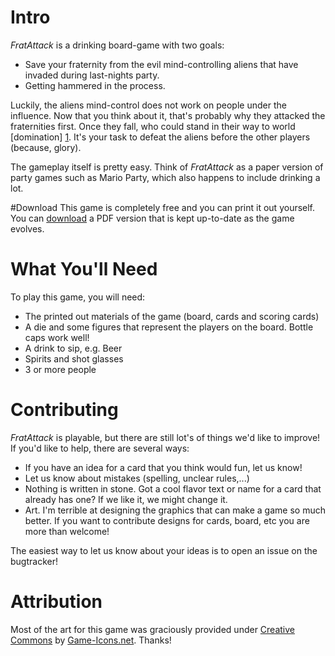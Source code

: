 # Intro

_FratAttack_ is a drinking board-game with two goals:

* Save your fraternity from the evil mind-controlling aliens that have invaded during last-nights party.
* Getting hammered in the process.

Luckily, the aliens mind-control does not work on people under the influence. Now that you think about it, that's probably why they attacked the fraternities first. Once they fall, who could stand in their way to world [domination] [1]. It's your task to defeat the aliens before the other players (because, glory).

The gameplay itself is pretty easy. Think of _FratAttack_ as a paper version of party games such as Mario Party, which also happens to include drinking a lot.

[1]: # "At least you assume that's what they want. Maybe they just want to bring world-peace and elevate humanity to the next level of existence, who knows."

#Download
This game is completely free and you can print it out yourself. You can [download](https://bitbucket.org/Mirko_K/fratattack/downloads/FratAttack.pdf) a PDF version that is kept up-to-date as the game evolves.

# What You'll Need

To play this game, you will need:

* The printed out materials of the game (board, cards and scoring cards)
* A die and some figures that represent the players on the board. Bottle caps work well!
* A drink to sip, e.g. Beer
* Spirits and shot glasses
* 3 or more people

# Contributing

_FratAttack_ is playable, but there are still lot's of things we'd like to improve!
If you'd like to help, there are several ways:

* If you have an idea for a card that you think would fun, let us know!
* Let us know about mistakes (spelling, unclear rules,...)
* Nothing is written in stone. Got a cool flavor text or name for a card that already has one? If we like it, we might change it.
* Art. I'm terrible at designing the graphics that can make a game so much better. If you want to contribute designs for cards, board, etc you are more than welcome!

The easiest way to let us know about your ideas is to open an issue on the bugtracker!

# Attribution
Most of the art for this game was graciously provided under [Creative Commons](http://creativecommons.org/licenses/by/3.0/) by [Game-Icons.net](http://game-icons.net/). Thanks!
